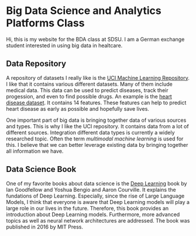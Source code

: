 # Big Data Science and Analytics Platforms Class
Hi, this is my website for the BDA class at SDSU. I am a German exchange student interested in using big data in healtcare.

## Data Repository
A repository of datasets I really like is the [UCI Machine Learning Repository](https://archive.ics.uci.edu/). I like that it contains various different datasets. Many of them include medical data. This data can be used to predict diseases, track their progession, and even to find possible drugs. An example is the [heart disease dataset](https://archive.ics.uci.edu/dataset/45/heart+disease). It contains 14 features. These features can help to predict heart disease as early as possible and hopefully save lives. 

One important part of big data is bringing together data of various sources and types. This is why I like the UCI repository. It contains data from a lot of different sources. Integration different data types is currently a widely researched topic. Often the term _multimodal machine learning_ is used for this. I believe that we can better leverage existing data by bringing together all information we have.

## Data Science Book
One of my favorite books about data science is the [Deep Learning](https://www.deeplearningbook.org/) book by Ian Goodfellow and Yoshua Bengio and Aaron Courville. It explains the fundations of Deep Learning. Especially, since the rise of Large Language Models, I think that everyone is aware that Deep Learning models will play a large role in our lives in the future. Therefore, this book provides an introduction about Deep Learning models. Furthermore, more advanced topics as well as neural network architectures are addressed. The book was published in 2016 by MIT Press.

